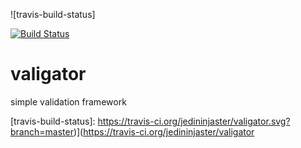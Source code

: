 <!-- [![NPM version][npm-image]][npm-url] [![Build Status][travis-image]][travis-url] [![Coveralls Status][coveralls-image]][coveralls-url] [![Downloads][downloads-image]][npm-url] -->

![travis-build-status]

[![Build Status](https://travis-ci.org/jedininjaster/valigator.svg?branch=master)](https://travis-ci.org/jedininjaster/valigator)

<!-- [ ![Codeship Status for jedininjaster/valigator](https://codeship.com/projects/9b010b90-5f92-0132-fefc-7eb424531d0a/status)](https://codeship.com/projects/51539) -->

valigator
=========

simple validation framework


[travis-build-status]: https://travis-ci.org/jedininjaster/valigator.svg?branch=master)](https://travis-ci.org/jedininjaster/valigator

<!-- 
[downloads-image]: http://img.shields.io/npm/dm/validator.svg

[npm-url]: https://npmjs.org/package/validator
[npm-image]: http://img.shields.io/npm/v/validator.svg

[travis-url]: https://travis-ci.org/chriso/validator.js
[travis-image]: http://img.shields.io/travis/chriso/validator.js.svg

[coveralls-url]: https://coveralls.io/r/chriso/validator.js
[coveralls-image]: http://img.shields.io/coveralls/chriso/validator.js/master.svg

[amd]: http://requirejs.org/docs/whyamd.html
[bower]: http://bower.io/

[mongoid]: http://docs.mongodb.org/manual/reference/object-id/

[remove-xss]: https://github.com/chriso/validator.js/commit/2d5d6999541add350fb396ef02dc42ca3215049e
[caja]: https://code.google.com/p/google-caja/source/browse/trunk/src/com/google/caja/plugin/html-sanitizer.js
[entities]: https://github.com/fb55/node-entities
[node-ent]: https://github.com/substack/node-ent
 -->